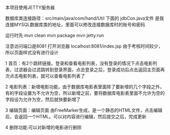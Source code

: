 本项目使用JETTY服务器 

数据库类连接路径：src/main/java/com/hand/Util 下面的 jdbCon.java文件      是我连接MYSQL数据库类的地址，里面可以修改连接数据库时的账号和密码

运行时先
mvn clean
mvn package
mvn jetty:run

注意访问端口是8081
打开浏览器 localhost:8081/index.jsp
由于考核时间较少，所以页面样式没有进行设计

1 首页：有2个跳转链接。登录和查看电影列表，没有登录的情况下点击电影列表，过滤器会过滤跳转到登录界面，点击登录之后，登录成功后点击返回主页面再次点击电影列表，就可以查看电影列表了

2 电影列表：新增电影功能，由于数据库电影表里面除了要新增的几个字段之外，有的字段设置为不允许为空，所以新增之前，要将数据库电影表里面不允许为空的字段设为允许为空，然后就快要新增了
 
3 编辑页面：编辑页面 由FreeMarker生成，是一个静态的HTML文件，点击编辑后，会返回一个HTML。可以对内容进行编辑，然后提交之后，完成更新

4 删除功能:可以对新增的电影进行删除

